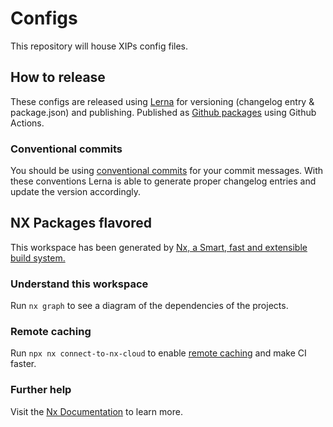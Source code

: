 # Configs

This repository will house XIPs config files.

## How to release

These configs are released using [Lerna](https://lerna.js.org/) for versioning (changelog entry & package.json) and publishing. Published as [Github packages](https://github.com/features/packages) using Github Actions.

### Conventional commits

You should be using [conventional commits](https://www.conventionalcommits.org/en/v1.0.0/) for your commit messages. With these conventions Lerna is able to generate proper changelog entries and update the version accordingly.

## NX Packages flavored

This workspace has been generated by [Nx, a Smart, fast and extensible build system.](https://nx.dev)

### Understand this workspace

Run `nx graph` to see a diagram of the dependencies of the projects.

### Remote caching

Run `npx nx connect-to-nx-cloud` to enable [remote caching](https://nx.app) and make CI faster.

### Further help

Visit the [Nx Documentation](https://nx.dev) to learn more.
